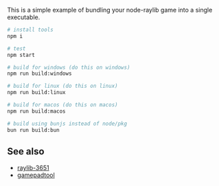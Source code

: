 This is a simple example of bundling your node-raylib game into a single executable.

```sh
# install tools
npm i

# test
npm start

# build for windows (do this on windows)
npm run build:windows

# build for linux (do this on linux)
npm run build:linux

# build for macos (do this on macos)
npm run build:macos

# build using bunjs instead of node/pkg
bun run build:bun
```

## See also

- [raylib-3651](https://github.com/konsumer/raylib-3651)
- [gamepadtool](https://www.generalarcade.com/gamepadtool/)
